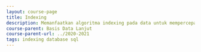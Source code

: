 ```yaml
---
layout: course-page
title: Indexing
description: Memanfaatkan algoritma indexing pada data untuk mempercepat query SQL
course-parent: Basis Data Lanjut
course-parent-url: ../2020-2021
tags: indexing database sql
---
```

